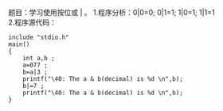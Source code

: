 题目：学习使用按位或 | 。
1.程序分析：0|0=0; 0|1=1; 1|0=1; 1|1=1　　　　　　　　　　　　
2.程序源代码：
```  
include "stdio.h"
main()
{
    int a,b ;
    a=077 ;
    b=a|3 ;
    printf("\40: The a & b(decimal) is %d \n",b);
    b|=7 ;
    printf("\40: The a & b(decimal) is %d \n",b);
}
```
